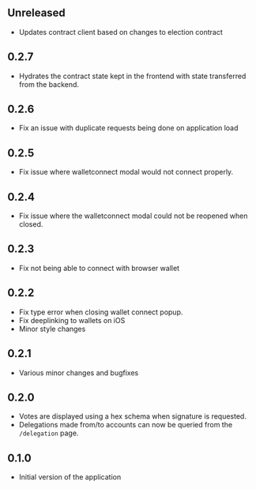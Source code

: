 ## Unreleased

- Updates contract client based on changes to election contract

## 0.2.7

- Hydrates the contract state kept in the frontend with state transferred from the backend.

## 0.2.6

- Fix an issue with duplicate requests being done on application load

## 0.2.5

- Fix issue where walletconnect modal would not connect properly.

## 0.2.4

- Fix issue where the walletconnect modal could not be reopened when closed.

## 0.2.3

- Fix not being able to connect with browser wallet

## 0.2.2

- Fix type error when closing wallet connect popup.
- Fix deeplinking to wallets on iOS
- Minor style changes

## 0.2.1

- Various minor changes and bugfixes

## 0.2.0

- Votes are displayed using a hex schema when signature is requested.
- Delegations made from/to accounts can now be queried from the `/delegation` page.

## 0.1.0

- Initial version of the application
